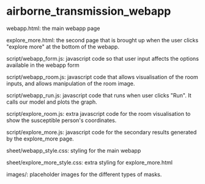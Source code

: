 # airborne_transmission_webapp

webapp.html:
the main webapp page


explore_more.html:
the second page that is brought up when the user clicks "explore more" at the bottom of the webapp.


script/webapp_form.js:
javascript code so that user input affects the options available in the webapp form

script/webapp_room.js: 
javascript code that allows visualisation of the room inputs, and allows manipulation of the room image.

script/webapp_run.js:
javascript code that runs when user clicks "Run". It calls our model and plots the graph.

script/explore_room.js:
extra javascript code for the room visualisation to show the susceptible person's coordinates.

script/explore_more.js:
javascript code for the secondary results generated by the explore_more page.


sheet/webapp_style.css:
styling for the main webapp

sheet/explore_more_style.css:
extra styling for explore_more.html

images/:
placeholder images for the different types of masks.
